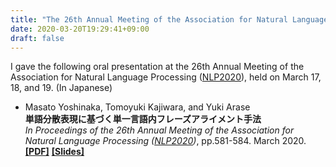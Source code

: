 ```yaml
---
title: "The 26th Annual Meeting of the Association for Natural Language Processing (In Japanese)"
date: 2020-03-20T19:29:41+09:00
draft: false
---
```


I gave the following oral presentation at
the 26th Annual Meeting of the Association for Natural Language Processing ([NLP2020](https://www.anlp.jp/nlp2020/)),
held on March 17, 18, and 19. (In Japanese)

* Masato Yoshinaka, Tomoyuki Kajiwara, and Yuki Arase \
  **単語分散表現に基づく単一言語内フレーズアライメント手法** \
  *In Proceedings of the 26th Annual Meeting of the Association for Natural Language Processing ([NLP2020](https://www.anlp.jp/nlp2020/))*, pp.581-584. March 2020. \
  **[[PDF]](https://www.anlp.jp/proceedings/annual_meeting/2020/pdf_dir/C3-3.pdf)**
  **[[Slides]](/pdf/nlp2020_yoshinaka.pdf)**
